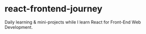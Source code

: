# react-frontend-journey
Daily learning &amp; mini-projects while I learn React for Front-End Web Development.
